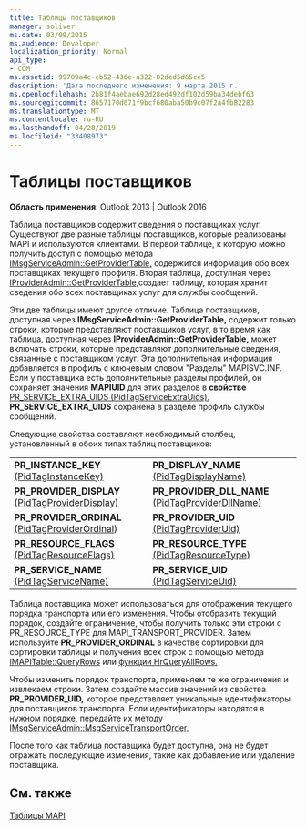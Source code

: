 ```yaml
---
title: Таблицы поставщиков
manager: soliver
ms.date: 03/09/2015
ms.audience: Developer
localization_priority: Normal
api_type:
- COM
ms.assetid: 99709a4c-cb52-436e-a322-02ded5d65ce5
description: 'Дата последнего изменения: 9 марта 2015 г.'
ms.openlocfilehash: 2b81f4aebae692d28ed492df102d59ba34debf63
ms.sourcegitcommit: 8657170d071f9bcf680aba50b9c07f2a4fb82283
ms.translationtype: MT
ms.contentlocale: ru-RU
ms.lasthandoff: 04/28/2019
ms.locfileid: "33408973"
---
```

# <a name="provider-tables"></a>Таблицы поставщиков

  
  
**Область применения**: Outlook 2013 | Outlook 2016 
  
Таблица поставщиков содержит сведения о поставщиках услуг. Существуют две разные таблицы поставщиков, которые реализованы MAPI и используются клиентами. В первой таблице, к которую можно получить доступ с помощью метода [IMsgServiceAdmin::GetProviderTable,](imsgserviceadmin-getprovidertable.md) содержится информация обо всех поставщиках текущего профиля. Вторая таблица, доступная через [IProviderAdmin::GetProviderTable,](iprovideradmin-getprovidertable.md)создает таблицу, которая хранит сведения обо всех поставщиках услуг для службы сообщений.
  
Эти две таблицы имеют другое отличие. Таблица поставщиков, доступная через **IMsgServiceAdmin::GetProviderTable,** содержит только строки, которые представляют поставщиков услуг, в то время как таблица, доступная через **IProviderAdmin::GetProviderTable,** может включать строки, которые представляют дополнительные сведения, связанные с поставщиком услуг. Эта дополнительная информация добавляется в профиль с ключевым словом "Разделы" MAPISVC.INF. Если у поставщика есть дополнительные разделы профилей, он сохраняет значения **MAPIUID** для этих разделов в **свойстве** [PR_SERVICE_EXTRA_UIDS (PidTagServiceExtraUids).](pidtagserviceextrauids-canonical-property.md) **PR_SERVICE_EXTRA_UIDS** сохранена в разделе профиль службы сообщений. 
  
Следующие свойства составляют необходимый столбец, установленный в обоих типах таблиц поставщиков:
  
|||
|:-----|:-----|
|**PR_INSTANCE_KEY** [(PidTagInstanceKey)](pidtaginstancekey-canonical-property.md)  <br/> |**PR_DISPLAY_NAME** [(PidTagDisplayName)](pidtagdisplayname-canonical-property.md)  <br/> |
|**PR_PROVIDER_DISPLAY** [(PidTagProviderDisplay)](pidtagproviderdisplay-canonical-property.md)  <br/> |**PR_PROVIDER_DLL_NAME** [(PidTagProviderDllName)](pidtagproviderdllname-canonical-property.md)  <br/> |
|**PR_PROVIDER_ORDINAL** [(PidTagProviderOrdinal](pidtagproviderordinal-canonical-property.md))  <br/> |**PR_PROVIDER_UID** [(PidTagProviderUid)](pidtagprovideruid-canonical-property.md)  <br/> |
|**PR_RESOURCE_FLAGS** [(PidTagResourceFlags)](pidtagresourceflags-canonical-property.md)  <br/> |**PR_RESOURCE_TYPE** [(PidTagResourceType)](pidtagresourcetype-canonical-property.md)  <br/> |
|**PR_SERVICE_NAME** [(PidTagServiceName)](pidtagservicename-canonical-property.md)  <br/> |**PR_SERVICE_UID** [(PidTagServiceUid)](pidtagserviceuid-canonical-property.md)  <br/> |
   
Таблица поставщика может использоваться для отображения текущего порядка транспорта или его изменения. Чтобы отобразить текущий порядок, создайте  ограничение, чтобы получить только эти строки с PR_RESOURCE_TYPE для MAPI_TRANSPORT_PROVIDER. Затем используйте **PR_PROVIDER_ORDINAL** в качестве сортировки для сортировки таблицы и получения всех строк с помощью метода [IMAPITable::QueryRows](imapitable-queryrows.md) или [функции HrQueryAllRows.](hrqueryallrows.md) 
  
Чтобы изменить порядок транспорта, применяем те же ограничения и извлекаем строки. Затем создайте массив значений из свойства **PR_PROVIDER_UID,** которое представляет уникальные идентификаторы для поставщиков транспорта. Если идентификаторы находятся в нужном порядке, передайте их методу [IMsgServiceAdmin::MsgServiceTransportOrder.](imsgserviceadmin-msgservicetransportorder.md) 
  
После того как таблица поставщика будет доступна, она не будет отражать последующие изменения, такие как добавление или удаление поставщика.
  
## <a name="see-also"></a>См. также



[Таблицы MAPI](mapi-tables.md)

